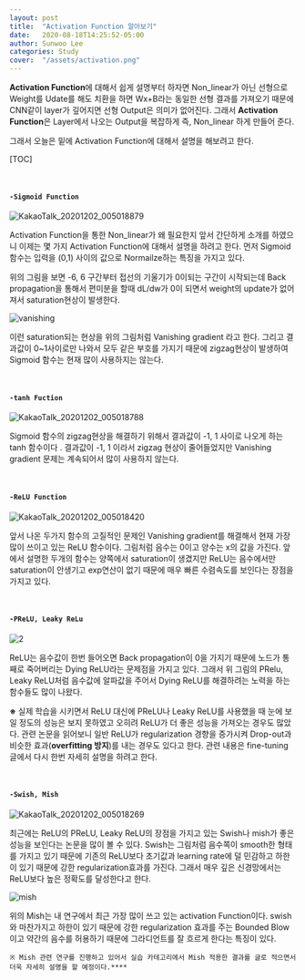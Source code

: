```yaml
---
layout: post
title:  "Activation Function 알아보기"
date:   2020-08-18T14:25:52-05:00
author: Sunwoo Lee
categories: Study
cover:  "/assets/activation.png"
---
```




**Activation Function**에 대해서 쉽게 설명부터 하자면 Non_linear가 아닌 선형으로 Weight를 Udate를 해도 치환을 하면 Wx+B라는 동일한 선형 결과를 가져오기 때문에 CNN같이 layer가 깊어지면 선형 Output은 의미가 없어진다. 그래서 **Activation Function**은 Layer에서 나오는 Output을 복잡하게 즉, Non_linear 하게 만들어 준다.  

그래서 오늘은 밑에 Activation Function에 대해서 설명을 해보려고 한다.

[TOC]

<br/>

#### **`-Sigmoid Function`**

![KakaoTalk_20201202_005018879](https://user-images.githubusercontent.com/47741696/100777017-978fb780-3448-11eb-8901-a48ccb5dbec5.jpg)

Activation Function을 통한 Non_linear가 왜 필요한지 앞서 간단하게 소개를 하였으니 이제는 몇 가지 Activation Function에 대해서 설명을 하려고 한다. 먼저 Sigmoid 함수는 입력을 (0,1) 사이의 값으로 Normailze하는 특징을 가지고 있다. 

위의 그림을 보면 -6, 6 구간부터 접선의 기울기가 0이되는 구간이 시작되는데 Back propagation을 통해서 편미분을 할때 dL/dw가 0이 되면서  weight의 update가 없어져서 saturation현상이 발생한다.  

![vanishing](https://user-images.githubusercontent.com/47741696/100777614-65328a00-3449-11eb-9cb3-72abf2abf687.jpg)

이런 saturation되는 현상을 위의 그림처럼 Vanishing gradient 라고 한다. 그리고 결과값이 0~1사이로만 나와서 모두 같은 부호를 가지기 때문에 zigzag현상이 발생하여 Sigmoid 함수는 현재 많이 사용하지는 않는다.





<br/>

#### **`-tanh Fuction`**

![KakaoTalk_20201202_005018788](https://user-images.githubusercontent.com/47741696/100778052-e2f69580-3449-11eb-9732-60e6644fb2b7.jpg)

Sigmoid 함수의 zigzag현상을 해결하기 위해서 결과값이 -1, 1 사이로 나오게 하는 tanh 함수이다 . 결과값이 -1, 1 이라서 zigzag 현상이 줄어들었지만 Vanishing gradient 문제는 계속되어서 많이 사용하지 않는다.





<br/>

#### **`-ReLU Function`**

![KakaoTalk_20201202_005018420](https://user-images.githubusercontent.com/47741696/100778681-a7a89680-344a-11eb-9967-df047a3258b0.jpg)

앞서 나온 두가지 함수의 고질적인 문제인 Vanishing gradient를 해결해서 현재 가장 많이 쓰이고 있는 ReLU 함수이다.  그림처럼 음수는 0이고 양수는 x의 값을 가진다. 앞에서 설명한 두개의 함수는 양쪽에서 saturation이 생겼지만 ReLU는 음수에서만 saturation이 안생기고 exp연산이 없기 때문에 매우 빠른 수렴속도를 보인다는 장점을 가지고 있다. 



<br/>



#### **`-PReLU, Leaky ReLu`** 



![2](https://user-images.githubusercontent.com/47741696/100779626-0589ae00-344c-11eb-81b5-4cd05512a3df.png)

ReLU는 음수값이 한번 들어오면 Back propagation이 0을 가지기 때문에 노드가 통째로 죽어버리는 Dying ReLU라는 문제점을 가지고 있다. 그래서 위 그림의 PRelu, Leaky ReLU처럼 음수값에 알파값을 주어서 Dying ReLU를 해결하려는 노력을 하는 함수들도 많이 나왔다.

**※** 실제 학습을 시키면서 ReLU 대신에 PReLU나 Leaky ReLU를 사용했을 때 눈에 보일 정도의 성능은 보지 못하였고 오히려 ReLU가 더 좋은 성능을 가져오는 경우도 많았다. 관련 논문을 읽어보니 일반 ReLU가 regularization 경향을 증가시켜 Drop-out과 비슷한 효과(**overfitting 방지**)를 내는 경우도 있다고 한다.  관련 내용은 fine-tuning 글에서 다시 한번 자세히 설명을 하려고 한다.

<br/>





#### **`-Swish, Mish`**

![KakaoTalk_20201202_005018269](https://user-images.githubusercontent.com/47741696/100780808-8ac19280-344d-11eb-97b6-1a4254a81593.jpg)

최근에는 ReLU의 PReLU, Leaky ReLU의 장점을 가지고 있는 Swish나 mish가 좋은 성능을 보인다는 논문을 많이 볼 수 있다. Swish는 그림처럼 음수쪽이 smooth한 형태를 가지고 있기 때문에 기존의 ReLU보다 초기값과 learning rate에 덜 민감하고 하한이 있기 때문에 강한 regularization효과를 가진다. 그래서 매우 깊은 신경망에서는 ReLU보다 높은 정확도를 달성한다고 한다.



![mish](https://user-images.githubusercontent.com/47741696/100780870-a331ad00-344d-11eb-866b-3dbda2ee1913.png)

위의 Mish는 내 연구에서 최근 가장 많이 쓰고 있는 activation Function이다. swish와 마찬가지고 하한이 있기 때문에 강한 regularization 효과를 주는 Bounded Blow 이고 약간의 음수를 허용하기 때문에 그라디언트를 잘 흐르게 한다는 특징이 있다. 

`※ Mish 관련 연구를 진행하고 있어서 실습 카테고리에서 Mish 적용한 결과를 글로 적으면서 더욱 자세히 설명을 할 예정이다.****`

